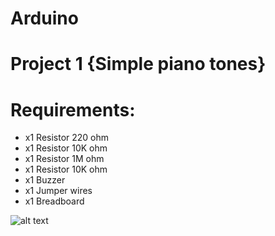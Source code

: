 # Arduino

# Project 1 {Simple piano tones}

# Requirements:
- x1 Resistor 220 ohm
- x1 Resistor 10K ohm
- x1 Resistor 1M ohm
- x1 Resistor 10K ohm
- x1 Buzzer
- x1 Jumper wires
- x1 Breadboard

![alt text](https://github.com/xxKhalidxx/Arduino/blob/master/piano.JPG)
